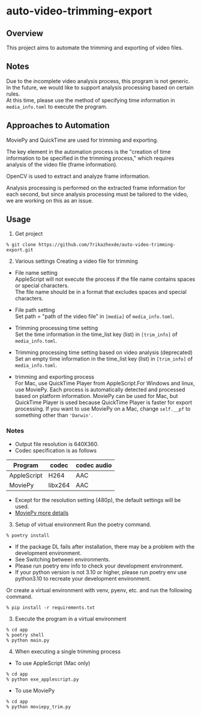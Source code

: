 # auto-video-trimming-export

## Overview
This project aims to automate the trimming and exporting of video files.

## Notes
Due to the incomplete video analysis process, this program is not generic.  
In the future, we would like to support analysis processing based on certain rules.  
At this time, please use the method of specifying time information in ```media_info.toml``` to execute the program.

## Approaches to Automation
MoviePy and QuickTime are used for trimming and exporting.

The key element in the automation process is the "creation of time information to be specified in the trimming process," which requires analysis of the video file (frame information). 

OpenCV is used to extract and analyze frame information.

Analysis processing is performed on the extracted frame information for each second, but since analysis processing must be tailored to the video, we are working on this as an issue.

## Usage
1. Get project
```
% git clone https://github.com/7rikazhexde/auto-video-trimming-export.git
```

2. Various settings
Creating a video file for trimming

* File name setting  
AppleScript will not execute the process if the file name contains spaces or special characters.  
The file name should be in a format that excludes spaces and special characters.

* File path setting  
Set path = "path of the video file" in ```[media]``` of ```media_info.toml```.

* Trimming processing time setting  
Set the time information in the time_list key (list) in ```[trim_info]``` of ```media_info.toml```.

* Trimming processing time setting based on video analysis (deprecated)  
Set an empty time information in the time_list key (list) in ```[trim_info]``` of ```media_info.toml```.

* trimming and exporting process  
  For Mac, use QuickTime Player from AppleScript.For Windows and linux, use MoviePy.
  Each process is automatically detected and processed based on platform information.
  MoviePy can be used for Mac, but QuickTime Player is used because QuickTime Player is faster for export processing.
  If you want to use MoviePy on a Mac, change ```self.__pf``` to something other than ```'Darwin'```.

### Notes
* Output file resolution is 640X360.
* Codec specification is as follows

| Program | codec         | codec audio    | 
| ----- | ----------- | --------------- |
| AppleScript   | H264     | AAC | 
| MoviePy   | libx264     | AAC | 

* Except for the resolution setting (480p), the default settings will be used.
* [MoviePy more details](https://zulko.github.io/moviepy/ref/VideoClip/VideoClip.html#moviepy.video.VideoClip.VideoClip.write_videofile
)

3. Setup of virtual environment
Run the poetry command.
```
% poetry install
```
* If the package DL fails after installation, there may be a problem with the development environment.
* See Switching between environments.
* Please run poetry env info to check your development environment.
* If your python version is not 3.10 or higher, please run poetry env use python3.10 to recreate your development environment.

Or create a virtual environment with venv, pyenv, etc. and run the following command.
```
% pip install -r requirements.txt
```

3. Execute the program in a virtual environment
```
% cd app
% poetry shell
% python main.py
```

4. When executing a single trimming process

* To use AppleScript (Mac only)
```
% cd app
% python exe_applescript.py
```
* To use MoviePy
```
% cd app
% python moviepy_trim.py
```

